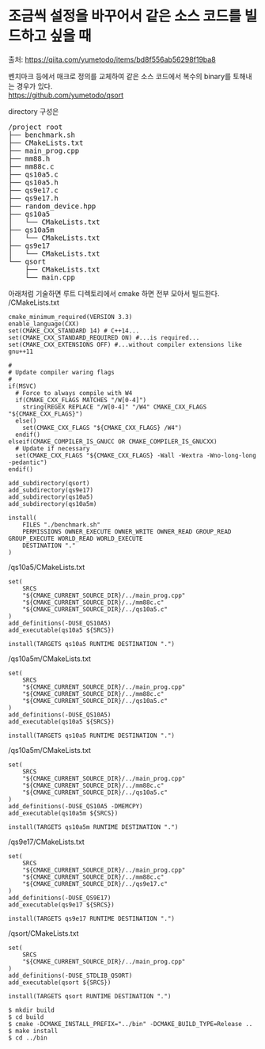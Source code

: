 # 조금씩 설정을 바꾸어서 같은 소스 코드를 빌드하고 싶을 때
출처: https://qiita.com/yumetodo/items/bd8f556ab56298f19ba8  
  
벤치마크 등에서 매크로 정의를 교체하여 같은 소스 코드에서 복수의 binary를 토해내는 경우가 있다.  
https://github.com/yumetodo/qsort  
  
directory 구성은  
<pre>
/project root
├── benchmark.sh
├── CMakeLists.txt
├── main_prog.cpp
├── mm88.h
├── mm88c.c
├── qs10a5.c
├── qs10a5.h
├── qs9e17.c
├── qs9e17.h
├── random_device.hpp
├── qs10a5
│   └── CMakeLists.txt
├── qs10a5m
│   └── CMakeLists.txt
├── qs9e17
│   └── CMakeLists.txt
└── qsort
    ├── CMakeLists.txt
    └── main.cpp
</pre>
  
아래처럼 기술하면 루트 디렉토리에서 cmake 하면 전부 모아서 빌드한다.  
/CMakeLists.txt    
```
cmake_minimum_required(VERSION 3.3)
enable_language(CXX)
set(CMAKE_CXX_STANDARD 14) # C++14...
set(CMAKE_CXX_STANDARD_REQUIRED ON) #...is required...
set(CMAKE_CXX_EXTENSIONS OFF) #...without compiler extensions like gnu++11
 
#
# Update compiler waring flags
#
if(MSVC)
  # Force to always compile with W4
  if(CMAKE_CXX_FLAGS MATCHES "/W[0-4]")
    string(REGEX REPLACE "/W[0-4]" "/W4" CMAKE_CXX_FLAGS "${CMAKE_CXX_FLAGS}")
  else()
    set(CMAKE_CXX_FLAGS "${CMAKE_CXX_FLAGS} /W4")
  endif()
elseif(CMAKE_COMPILER_IS_GNUCC OR CMAKE_COMPILER_IS_GNUCXX)
  # Update if necessary
  set(CMAKE_CXX_FLAGS "${CMAKE_CXX_FLAGS} -Wall -Wextra -Wno-long-long -pedantic")
endif()
 
add_subdirectory(qsort)
add_subdirectory(qs9e17)
add_subdirectory(qs10a5)
add_subdirectory(qs10a5m)
 
install(
    FILES "./benchmark.sh"
    PERMISSIONS OWNER_EXECUTE OWNER_WRITE OWNER_READ GROUP_READ GROUP_EXECUTE WORLD_READ WORLD_EXECUTE
    DESTINATION "."
)
```
  
/qs10a5/CMakeLists.txt   
```
set(
    SRCS
    "${CMAKE_CURRENT_SOURCE_DIR}/../main_prog.cpp"
    "${CMAKE_CURRENT_SOURCE_DIR}/../mm88c.c"
    "${CMAKE_CURRENT_SOURCE_DIR}/../qs10a5.c"
)
add_definitions(-DUSE_QS10A5)
add_executable(qs10a5 ${SRCS})
 
install(TARGETS qs10a5 RUNTIME DESTINATION ".")
```
  
  
/qs10a5m/CMakeLists.txt  
```
set(
    SRCS
    "${CMAKE_CURRENT_SOURCE_DIR}/../main_prog.cpp"
    "${CMAKE_CURRENT_SOURCE_DIR}/../mm88c.c"
    "${CMAKE_CURRENT_SOURCE_DIR}/../qs10a5.c"
)
add_definitions(-DUSE_QS10A5)
add_executable(qs10a5 ${SRCS})
 
install(TARGETS qs10a5 RUNTIME DESTINATION ".")
```
  
  
/qs10a5m/CMakeLists.txt  
```
set(
    SRCS
    "${CMAKE_CURRENT_SOURCE_DIR}/../main_prog.cpp"
    "${CMAKE_CURRENT_SOURCE_DIR}/../mm88c.c"
    "${CMAKE_CURRENT_SOURCE_DIR}/../qs10a5.c"
)
add_definitions(-DUSE_QS10A5 -DMEMCPY)
add_executable(qs10a5m ${SRCS})
 
install(TARGETS qs10a5m RUNTIME DESTINATION ".")
```
  
  
/qs9e17/CMakeLists.txt  
```
set(
    SRCS
    "${CMAKE_CURRENT_SOURCE_DIR}/../main_prog.cpp"
    "${CMAKE_CURRENT_SOURCE_DIR}/../mm88c.c"
    "${CMAKE_CURRENT_SOURCE_DIR}/../qs9e17.c"
)
add_definitions(-DUSE_QS9E17)
add_executable(qs9e17 ${SRCS})
 
install(TARGETS qs9e17 RUNTIME DESTINATION ".")
```
  
  
/qsort/CMakeLists.txt  
```
set(
    SRCS
    "${CMAKE_CURRENT_SOURCE_DIR}/../main_prog.cpp"
)
add_definitions(-DUSE_STDLIB_QSORT)
add_executable(qsort ${SRCS})
 
install(TARGETS qsort RUNTIME DESTINATION ".")
```
  
  
```
$ mkdir build
$ cd build
$ cmake -DCMAKE_INSTALL_PREFIX="../bin" -DCMAKE_BUILD_TYPE=Release ..
$ make install
$ cd ../bin
```
  